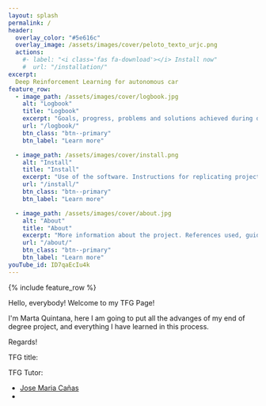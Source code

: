 ```yaml
---
layout: splash
permalink: /
header:
  overlay_color: "#5e616c"
  overlay_image: /assets/images/cover/peloto_texto_urjc.png
  actions:
    #- label: "<i class='fas fa-download'></i> Install now"
    #  url: "/installation/"
excerpt: 
  Deep Reinforcement Learning for autonomous car
feature_row:
  - image_path: /assets/images/cover/logbook.jpg
    alt: "Logbook"
    title: "Logbook"
    excerpt: "Goals, progress, problems and solutions achieved during development"
    url: "/logbook/"
    btn_class: "btn--primary"
    btn_label: "Learn more"

  - image_path: /assets/images/cover/install.png
    alt: "Install"
    title: "Install"
    excerpt: "Use of the software. Instructions for replicating project content."
    url: "/install/"
    btn_class: "btn--primary"
    btn_label: "Learn more"

  - image_path: /assets/images/cover/about.jpg
    alt: "About"
    title: "About"
    excerpt: "More information about the project. References used, guides, articles, etc."
    url: "/about/"
    btn_class: "btn--primary"
    btn_label: "Learn more"   
youTube_id: ID7qaEcIu4k
---
```


{% include feature_row %}

Hello, everybody! Welcome to my TFG Page! 

I'm Marta Quintana, 
here I am going to put all the advanges of my end of degree project, and everything I have learned in this process.

Regards!

TFG title: 


TFG Tutor:

- [Jose Maria Cañas](https://gsyc.urjc.es/jmplaza/)
-

